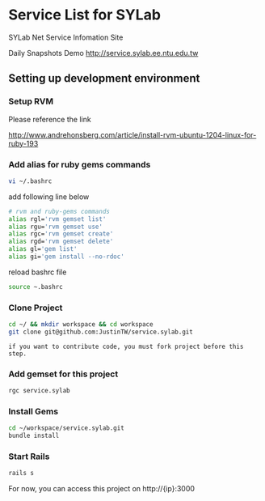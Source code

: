 # Service List for SYLab

SYLab Net Service Infomation Site

Daily Snapshots Demo  http://service.sylab.ee.ntu.edu.tw

## Setting up development environment

### Setup RVM
Please reference the link

http://www.andrehonsberg.com/article/install-rvm-ubuntu-1204-linux-for-ruby-193

### Add alias for ruby gems commands

```bash
vi ~/.bashrc
```

add following line below

```bash
# rvm and ruby-gems commands
alias rgl='rvm gemset list'
alias rgu='rvm gemset use'
alias rgc='rvm gemset create'
alias rgd='rvm gemset delete'
alias gl='gem list'
alias gi='gem install --no-rdoc'
```

reload bashrc file

```bash
source ~.bashrc
```

### Clone Project

```bash
cd ~/ && mkdir workspace && cd workspace
git clone git@github.com:JustinTW/service.sylab.git
```
`if you want to contribute code, you must fork project before this step.`

### Add gemset for this project

```bash
rgc service.sylab
```

### Install Gems

```bash
cd ~/workspace/service.sylab.git
bundle install
```

### Start Rails

```bash
rails s
```

For now, you can access this project on http://{ip}:3000


